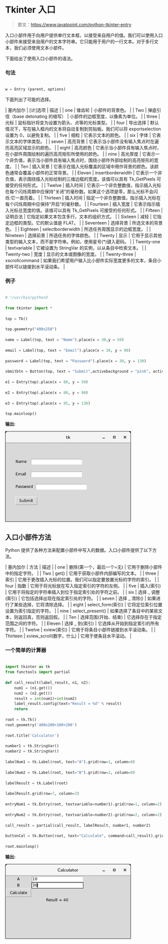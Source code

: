 # Tkinter 入口

> 原文：<https://www.javatpoint.com/python-tkinter-entry>

入口小部件用于向用户提供单行文本框，以接受来自用户的值。我们可以使用入口小部件来接受来自用户的文本字符串。它只能用于用户的一行文本。对于多行文本，我们必须使用文本小部件。

下面给出了使用入口小部件的语法。

### 句法

```py

w = Entry (parent, options) 

```

下面列出了可能的选择。

| 塞内加尔 | [计]选项 | 描述 |
| one | 锥齿轮 | 小部件的背景色。 |
| Two | 弹底引信（base detonating 的缩写） | 小部件的边框宽度，以像素为单位。 |
| three | 光标 | 鼠标指针将变为设置为箭头、点等的光标类型。 |
| four | 导出选择 | 默认情况下，写在输入框内的文本将自动复制到剪贴板。我们可以将 exportselection 设置为 0，以避免复制。 |
| five | 细粒 | 它表示文本的颜色。 |
| six | 字体 | 它表示文本的字体类型。 |
| seven | 高亮背景 | 它表示当小部件没有输入焦点时在遍历高亮区域显示的颜色。 |
| eight | 高亮颜色 | 它表示当小部件具有输入焦点时，在小部件周围绘制的遍历高亮矩形所使用的颜色。 |
| nine | 高光厚度 | 它表示一个非负值，表示当小部件具有输入焦点时，围绕小部件外部绘制的高亮矩形的宽度。 |
| Ten | 插入背景 | 它表示在插入光标覆盖的区域中用作背景的颜色。该颜色通常会覆盖小部件的正常背景。 |
| Eleven | insertborderwidth | 它表示一个非负值，表示围绕插入光标绘制的三维边框的宽度。该值可以具有 Tk_GetPixels 可接受的任何形式。 |
| Twelve | 插入时间 | 它表示一个非负整数值，指示插入光标在每个闪烁周期中应保持“关闭”的毫秒数。如果这个选项是零，那么光标不会闪烁:它一直亮着。 |
| Thirteen | 插入时间 | 指定一个非负整数值，指示插入光标在每个闪烁周期中应保持“开启”的毫秒数。 |
| Fourteen | 插入宽度 | 它表示指示插入光标总宽度的值。该值可以具有 Tk_GetPixels 可接受的任何形式。 |
| Fifteen | 证明合法 | 它指定如果文本包含多行，文本的组织方式。 |
| Sixteen | 减轻 | 它指定边框的类型。它的默认值是 FLAT。 |
| Seventeen | 选择背景 | 所选文本的背景色。 |
| Eighteen | selectborderwidth | 所选任务周围显示的边框宽度。 |
| Nineteen | 选择前景 | 所选任务的字体颜色。 |
| Twenty | 显示 | 它用于显示其他类型的输入文本，而不是字符串。例如，使用星号(*)键入密码。 |
| Twenty-one | textvariable | 它被设置为 StringVar 的实例，以从条目中检索文本。 |
| Twenty-two | 宽度 | 显示的文本或图像的宽度。 |
| Twenty-three | xscrollcommand | 如果我们希望用户输入比小部件实际宽度更多的文本，条目小部件可以链接到水平滚动条。 |

### 例子

```py

# !/usr/bin/python3

from tkinter import *

top = Tk()

top.geometry("400x250")

name = Label(top, text = "Name").place(x = 30,y = 50)

email = Label(top, text = "Email").place(x = 30, y = 90)

password = Label(top, text = "Password").place(x = 30, y = 130)

sbmitbtn = Button(top, text = "Submit",activebackground = "pink", activeforeground = "blue").place(x = 30, y = 170)

e1 = Entry(top).place(x = 80, y = 50)

e2 = Entry(top).place(x = 80, y = 90)

e3 = Entry(top).place(x = 95, y = 130)

top.mainloop()

```

**输出:**

![Tkinter Entry](img/74100713040c4be65fa452ca336bac0e.png)

## 入口小部件方法

Python 提供了各种方法来配置小部件中写入的数据。入口小部件提供了以下方法。

| 塞内加尔 | 方法 | 描述 |
| one | 删除(第一个，最后一个=无) | 它用于删除小部件中的指定字符。 |
| Two | get() | 它用于获取小部件内部编写的文本。 |
| three | 索引 | 它用于更改插入光标的位置。我们可以指定要放置光标的字符的索引。 |
| four | 指数 | 它用于将光标放在写入指定索引的字符的左侧。 |
| five | 插入(索引) | 它用于将指定的字符串插入到位于指定索引处的字符之前。 |
| six | 选择 _ 调整(索引) | 它包括选择出现在指定索引处的字符。 |
| seven | 选择 _ 清除() | 如果进行了某些选择，它将清除选择。 |
| eight | select_form(索引) | 它将定位索引位置设置为索引指定的字符。 |
| nine | select_present() | 如果选择了条目中的某些文本，则返回真，否则返回假。 |
| Ten | 选择范围(开始、结束) | 它选择存在于指定范围之间的字符。 |
| Eleven | 选择 _ 到(索引) | 它选择从开始到指定索引的所有字符。 |
| Twelve | xview(索引) | 它用于将条目小部件链接到水平滚动条。 |
| Thirteen | xview_scroll(数字，什么) | 它用于使条目水平滚动。 |

### 一个简单的计算器

```py

import tkinter as tk
from functools import partial

def call_result(label_result, n1, n2):
    num1 = (n1.get())
    num2 = (n2.get())
    result = int(num1)+int(num2)
    label_result.config(text="Result = %d" % result)
    return

root = tk.Tk()
root.geometry('400x200+100+200')

root.title('Calculator')

number1 = tk.StringVar()
number2 = tk.StringVar()

labelNum1 = tk.Label(root, text="A").grid(row=1, column=0)

labelNum2 = tk.Label(root, text="B").grid(row=2, column=0)

labelResult = tk.Label(root)

labelResult.grid(row=7, column=2)

entryNum1 = tk.Entry(root, textvariable=number1).grid(row=1, column=2)

entryNum2 = tk.Entry(root, textvariable=number2).grid(row=2, column=2)

call_result = partial(call_result, labelResult, number1, number2)

buttonCal = tk.Button(root, text="Calculate", command=call_result).grid(row=3, column=0)

root.mainloop()

```

**输出:**

![Tkinter Entry](img/20ef16659a9820dd4455fef68b492aa3.png)
